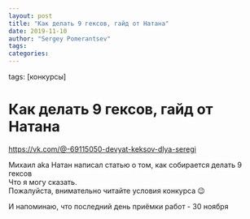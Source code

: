 ```yaml
---
layout: post
title: "Как делать 9 гексов, гайд от Натана"
date: 2019-11-10
author: "Sergey Pomerantsev"
tags:
categories:
---
```

tags: [конкурсы]

# Как делать 9 гексов, гайд от Натана

https://vk.com/@-69115050-devyat-keksov-dlya-seregi

Михаил aka Натан написал статью о том, как собирается делать 9 гексов  
Что я могу сказать.  
Пожалуйста, внимательно читайте условия конкурса 😉

И напоминаю, что последний день приёмки работ - 30 ноября

